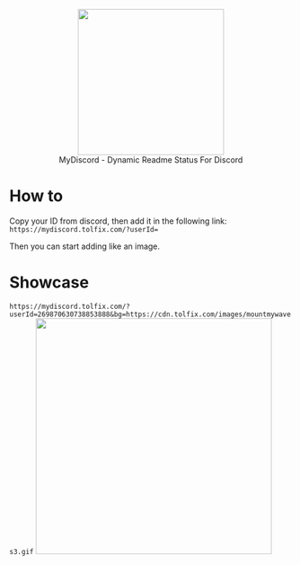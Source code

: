 <p align="center">
  <img width="260" src="https://cdn.tolfix.com/images/TX-Small.png">
  <br/>
  MyDiscord - Dynamic Readme Status For Discord
</p>

# How to
Copy your ID from discord, then add it in the following link: `https://mydiscord.tolfix.com/?userId=`

Then you can start adding like an image.

# Showcase
`https://mydiscord.tolfix.com/?userId=269870630738853888&bg=https://cdn.tolfix.com/images/mountmywaves3.gif`
<img width="420" src="https://mydiscord.tolfix.com/?userId=269870630738853888&bg=https://cdn.tolfix.com/images/mountmywaves3.gif" />
